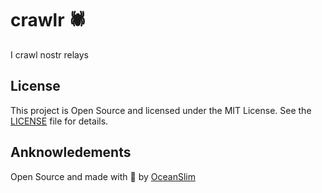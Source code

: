 # crawlr 🕷️

I crawl nostr relays

## License

This project is Open Source and licensed under the MIT License. See the [LICENSE](license) file for details.

## Anknowledements

Open Source and made with 💜 by [OceanSlim](https://njump.me/npub1zmc6qyqdfnllhnzzxr5wpepfpnzcf8q6m3jdveflmgruqvd3qa9sjv7f60)
